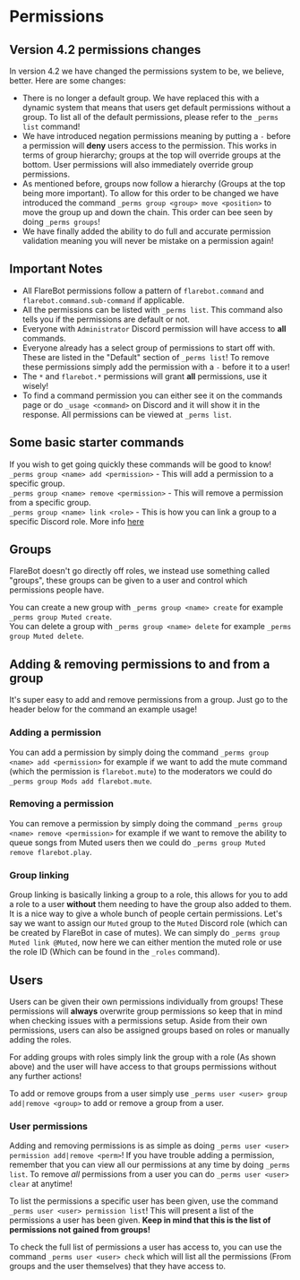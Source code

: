 # Permissions

## Version 4.2 permissions changes
In version 4.2 we have changed the permissions system to be, we believe, better. Here are some changes:
* There is no longer a default group. We have replaced this with a dynamic system that means that users get default permissions without a group. To list all of the default permissions, please refer to the `_perms list` command!
* We have introduced negation permissions meaning by putting a `-` before a permission will **deny** users access to the permission. This works in terms of group hierarchy; groups at the top will override groups at the bottom. User permissions will also immediately override group permissions.
* As mentioned before, groups now follow a hierarchy (Groups at the top being more important). To allow for this order to be changed we have introduced the command `_perms group <group> move <position>` to move the group up and down the chain. This order can bee seen by doing `_perms groups`!
* We have finally added the ability to do full and accurate permission validation meaning you will never be mistake on a permission again!


## Important Notes
* All FlareBot permissions follow a pattern of `flarebot.command` and `flarebot.command.sub-command` if applicable.
* All the permissions can be listed with `_perms list`. This command also tells you if the permissions are default or not.
* Everyone with `Administrator` Discord permission will have access to **all** commands.
* Everyone already has a select group of permissions to start off with. These are listed in the "Default" section of `_perms list`! To remove these permissions simply add the permission with a `-` before it to a user!
* The `*` and `flarebot.*` permissions will grant **all** permissions, use it wisely!
* To find a command permission you can either see it on the commands page or do `_usage <command>` on Discord and it will show it in the response. All permissions can be viewed at `_perms list`.

## Some basic starter commands
If you wish to get going quickly these commands will be good to know!<br/>
`_perms group <name> add <permission>` - This will add a permission to a specific group.<br/>
`_perms group <name> remove <permission>` - This will remove a permission from a specific group.<br/>
`_perms group <name> link <role>` - This is how you can link a group to a specific Discord role. More info [here](#group-linking)<br/>

## Groups
FlareBot doesn't go directly off roles, we instead use something called "groups", these groups can be given to a user and control which permissions people have.<br/>

You can create a new group with `_perms group <name> create` for example `_perms group Muted create`.<br/>
You can delete a group with `_perms group <name> delete` for example `_perms group Muted delete`.<br/>

## Adding & removing permissions to and from a group
It's super easy to add and remove permissions from a group. Just go to the header below for the command an example usage!

### Adding a permission
You can add a permission by simply doing the command `_perms group <name> add <permission>` for example if we want to add the mute command (which the permission is `flarebot.mute`) to the moderators we could do `_perms group Mods add flarebot.mute`.

### Removing a permission
You can remove a permission by simply doing the command `_perms group <name> remove <permission>` for example if we want to remove the ability to queue songs from Muted users then we could do `_perms group Muted remove flarebot.play`.

### Group linking
Group linking is basically linking a group to a role, this allows for you to add a role to a user __without__ them needing to have the group also added to them. It is a nice way to give a whole bunch of people certain permissions. Let's say we want to assign our `Muted` group to the `Muted` Discord role (which can be created by FlareBot in case of mutes). We can simply do `_perms group Muted link @Muted`, now here we can either mention the muted role or use the role ID (Which can be found in the `_roles` command).

## Users
Users can be given their own permissions individually from groups! These permissions will **always** overwrite group permissions so keep that in mind when checking issues with a permissions setup. Aside from their own permissions, users can also be assigned groups based on roles or manually adding the roles.

For adding groups with roles simply link the group with a role (As shown above) and the user will have access to that groups permissions without any further actions!

To add or remove groups from a user simply use `_perms user <user> group add|remove <group>` to add or remove a group from a user.

### User permissions
Adding and removing permissions is as simple as doing `_perms user <user> permission add|remove <perm>`! If you have trouble adding a permission, 
remember that you can view all our permissions at any time by doing `_perms list`. To remove *all* permissions from a user you can do `_perms user <user> clear` at anytime!

To list the permissions a specific user has been given, use the command `_perms user <user> permission list`! This will present a list of the permissions a user has been given. **Keep in mind that this is the list of permissions not gained from groups!**

To check the full list of permissions a user has access to, you can use the command `_perms user <user> check` which will list all the permissions (From groups and the user themselves) that they have access to. 

